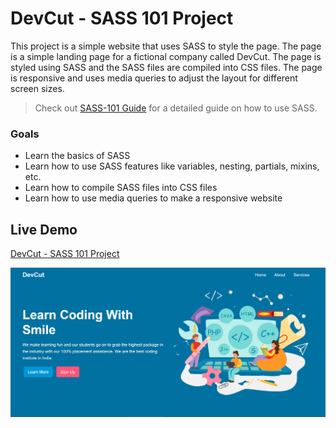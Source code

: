 # DevCut - SASS 101 Project

This project is a simple website that uses SASS to style the page. The page is a simple landing page for a fictional company called DevCut. The page is styled using SASS and the SASS files are compiled into CSS files. The page is responsive and uses media queries to adjust the layout for different screen sizes.

> Check out [SASS-101 Guide](guide.md) for a detailed guide on how to use SASS.

### Goals

- Learn the basics of SASS
- Learn how to use SASS features like variables, nesting, partials, mixins, etc.
- Learn how to compile SASS files into CSS files
- Learn how to use media queries to make a responsive website

## Live Demo

[DevCut - SASS 101 Project](https://devcut.netlify.app/)

![DevCut](./assets/cover.PNG)
